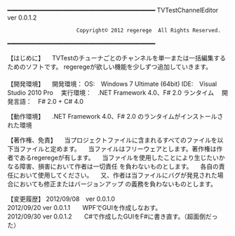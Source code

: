 ﻿﻿━━━━━━━━━━━━━━━━━━━━━━━━━━━━━━━━━━━━━━━━
                       TVTestChannelEditor   ver 0.0.1.2

                          Copyright© 2012 regerege  All Rights Reserved.
━━━━━━━━━━━━━━━━━━━━━━━━━━━━━━━━━━━━━━━━

【はじめに】
　TVTestのチューナごとのチャンネルを単一または一括編集するためのソフトです。
regeregeが欲しい機能を少しずつ追加していきます。

【開発環境】
　開発環境：
	OS:　Windows 7 Ultimate (64bit)
	IDE:　Visual Studio 2010 Pro
　実行環境：　.NET Framework 4.0、F# 2.0 ランタイム
　開発言語：　F# 2.0 + C# 4.0


【動作環境】
　.NET Framework 4.0、F# 2.0 のランタイムがインストールされた環境


【著作権、免責】
　当プロジェクトファイルに含まれるすべてのファイルを以下当ファイルと定めます。
　当ファイルはフリーウェアとします。著作権は作者であるregeregeが有します。
　当ファイルを使用したことにより生じたいかなる障害、損害において作者は一切責任
を負わないものとします。
　各自の責任において使用してください。
　又、作者は当ファイルにバグが発見された場合においても修正またはバージョンアップ
の義務を負わないものとします。

【変更履歴】
2012/09/08　ver 0.0.1.0<br/>
2012/09/20  ver 0.0.1.1　　WPFでGUIを作成しなおす。<br/>
2012/09/30  ver 0.0.1.2　　C#で作成したGUIをF#に書き直す。（超面倒だった）<br/>

